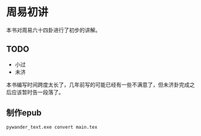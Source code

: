 # 周易初讲

本书对周易六十四卦进行了初步的讲解。


## TODO
- 小过
- 未济

本书编写时间跨度太长了，几年前写的可能已经有一些不满意了，但未济卦完成之后应该暂时告一段落了。


## 制作epub

```
pywander_text.exe convert main.tex
```


